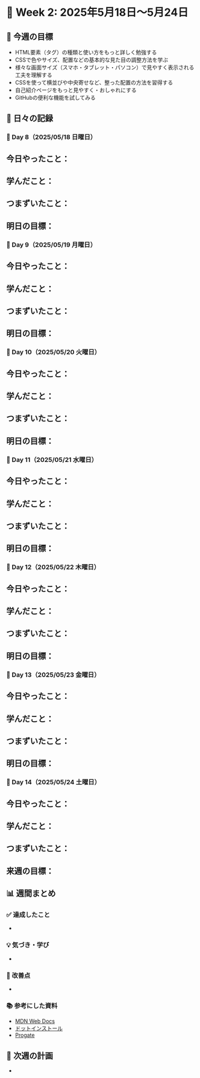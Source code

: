 # 🚀 Week 2: 2025年5月18日〜5月24日

## 📌 今週の目標

- HTML要素（タグ）の種類と使い方をもっと詳しく勉強する
- CSSで色やサイズ、配置などの基本的な見た目の調整方法を学ぶ
- 様々な画面サイズ（スマホ・タブレット・パソコン）で見やすく表示される工夫を理解する
- CSSを使って横並びや中央寄せなど、整った配置の方法を習得する
- 自己紹介ページをもっと見やすく・おしゃれにする
- GitHubの便利な機能を試してみる

## 📅 日々の記録

### 📝 Day 8（2025/05/18 日曜日）

**今日やったこと：**
- 

**学んだこと：**
- 

**つまずいたこと：**
- 

**明日の目標：**
- 

### 📝 Day 9（2025/05/19 月曜日）

**今日やったこと：**
- 

**学んだこと：**
- 

**つまずいたこと：**
- 

**明日の目標：**
- 

### 📝 Day 10（2025/05/20 火曜日）

**今日やったこと：**
- 

**学んだこと：**
- 

**つまずいたこと：**
- 

**明日の目標：**
- 

### 📝 Day 11（2025/05/21 水曜日）

**今日やったこと：**
- 

**学んだこと：**
- 

**つまずいたこと：**
- 

**明日の目標：**
- 

### 📝 Day 12（2025/05/22 木曜日）

**今日やったこと：**
- 

**学んだこと：**
- 

**つまずいたこと：**
- 

**明日の目標：**
- 

### 📝 Day 13（2025/05/23 金曜日）

**今日やったこと：**
- 

**学んだこと：**
- 

**つまずいたこと：**
- 

**明日の目標：**
- 

### 📝 Day 14（2025/05/24 土曜日）

**今日やったこと：**
- 

**学んだこと：**
- 

**つまずいたこと：**
- 

**来週の目標：**
- 

## 📊 週間まとめ

### ✅ 達成したこと
- 

### 💡 気づき・学び
- 

### 🔄 改善点
- 

### 📚 参考にした資料
- [MDN Web Docs](https://developer.mozilla.org/ja/)
- [ドットインストール](https://dotinstall.com/)
- [Progate](https://prog-8.com/)

## 🎯 次週の計画

- 